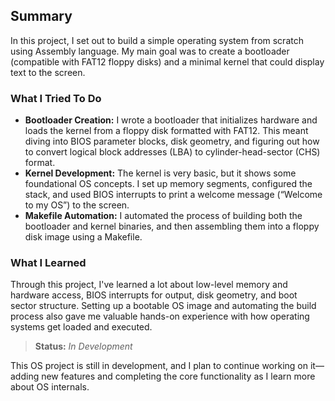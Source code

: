 ## Summary

In this project, I set out to build a simple operating system from scratch using Assembly language. My main goal was to create a bootloader (compatible with FAT12 floppy disks) and a minimal kernel that could display text to the screen.

### What I Tried To Do

- **Bootloader Creation:** I wrote a bootloader that initializes hardware and loads the kernel from a floppy disk formatted with FAT12. This meant diving into BIOS parameter blocks, disk geometry, and figuring out how to convert logical block addresses (LBA) to cylinder-head-sector (CHS) format.
- **Kernel Development:** The kernel is very basic, but it shows some foundational OS concepts. I set up memory segments, configured the stack, and used BIOS interrupts to print a welcome message (“Welcome to my OS”) to the screen.
- **Makefile Automation:** I automated the process of building both the bootloader and kernel binaries, and then assembling them into a floppy disk image using a Makefile.

### What I Learned

Through this project, I've learned a lot about low-level memory and hardware access, BIOS interrupts for output, disk geometry, and boot sector structure. Setting up a bootable OS image and automating the build process also gave me valuable hands-on experience with how operating systems get loaded and executed.

> **Status:** _In Development_

This OS project is still in development, and I plan to continue working on it—adding new features and completing the core functionality as I learn more about OS internals.
